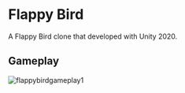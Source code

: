 # Flappy Bird
A Flappy Bird clone that developed with Unity 2020.
## Gameplay
![flappybirdgameplay1](https://user-images.githubusercontent.com/47994087/147874949-3476e768-aaa4-45bd-94dd-45f2079dbfd4.gif)
